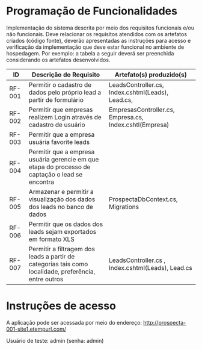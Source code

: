 # Programação de Funcionalidades

Implementação do sistema descrita por meio dos requisitos funcionais e/ou não funcionais. Deve relacionar os requisitos atendidos com os artefatos criados (código fonte), deverão apresentadas as instruções para acesso e verificação da implementação que deve estar funcional no ambiente de hospedagem.
Por exemplo: a tabela a seguir deverá ser preenchida considerando os artefatos desenvolvidos.

|ID    | Descrição do Requisito  | Artefato(s) produzido(s) |
|------|----------------------------------------------------------|-----------------------------------|
|RF-001| Permitir o cadastro de dados pelo próprio lead a partir de formulário | LeadsController.cs, Index.cshtml(Leads), Lead.cs, |
|RF-002| Permitir que empresas realizem Login através de cadastro de usuário | EmpresasController.cs, Empresa.cs, Index.cshtl(Empresa) |
|RF-003| Permitir que a empresa usuária favorite leads |  |
|RF-004| Permitir que a empresa usuária gerencie em que etapa do processo de captação o lead se encontra |  |
|RF-005| Armazenar e permitir a visualização dos dados dos leads no banco de dados | ProspectaDbContext.cs, Migrations|
|RF-006| Permitir que os dados dos leads sejam exportados em formato XLS |  |
|RF-007| Permitir a filtragem dos leads a partir de categorias tais como localidade, preferência, entre outros | LeadsController.cs , Index.cshtml(Leads), Lead.cs|


# Instruções de acesso

A aplicação pode ser acessada por meio do endereço: http://prospecta-001-site1.etempurl.com/

Usuário de teste: admin (senha: admin)
